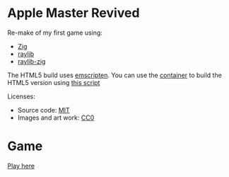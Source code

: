 Apple Master Revived
====================

Re-make of my first game using:
- [Zig](https://ziglang.org/)
- [raylib](https://github.com/raysan5/raylib)
- [raylib-zig](https://github.com/Not-Nik/raylib-zig)

The HTML5 build uses [emscripten](https://github.com/emscripten-core/emsdk.git).
You can use the [container](ci/Dockerfile) to build the HTML5 version using [this script](ci/build-html5.sh)


Licenses:
- Source code: [MIT](LICENSE)
- Images and art work: [CC0](Assets.LICENSE)

# Game

[Play here](https://zahnputzmonster.gitlab.io/apple-master)
